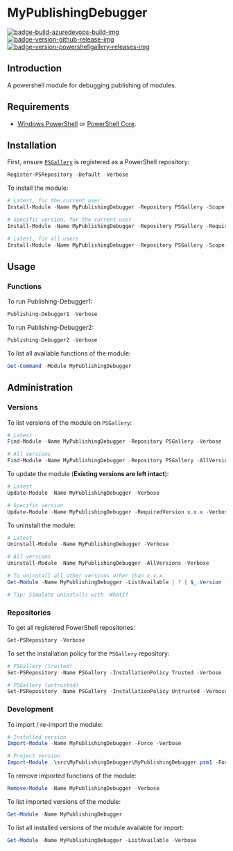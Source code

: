 # MyPublishingDebugger

[![badge-build-azuredevops-build-img][]][badge-build-azuredevops-build-src] [![badge-version-github-release-img][]][badge-version-github-release-src] [![badge-version-powershellgallery-releases-img][]][badge-version-powershellgallery-releases-src]

[badge-build-azuredevops-build-img]: https://img.shields.io/azure-devops/build/joeltimothyoh/MyPublishingDebugger/17/master.svg?label=build&logo=azure-pipelines&style=flat-square
[badge-build-azuredevops-build-src]: https://dev.azure.com/joeltimothyoh/MyPublishingDebugger/_build?definitionId=17
[badge-version-github-release-img]: https://img.shields.io/github/v/release/joeltimothyoh/MyPublishingDebugger?style=flat-square
[badge-version-github-release-src]: https://github.com/joeltimothyoh/MyPublishingDebugger/releases
[badge-version-powershellgallery-releases-img]: https://img.shields.io/powershellgallery/v/MyPublishingDebugger?logo=powershell&logoColor=white&label=PSGallery&labelColor=&style=flat-square
[badge-version-powershellgallery-releases-src]: https://www.powershellgallery.com/packages/MyPublishingDebugger/

## Introduction

A powershell module for debugging publishing of modules.

## Requirements

- [Windows PowerShell](https://docs.microsoft.com/en-us/powershell/scripting/install/installing-windows-powershell?view=powershell-5.1) or [PowerShell Core](https://github.com/powershell/powershell).

## Installation

First, ensure [`PSGallery`](https://www.powershellgallery.com/) is registered as a PowerShell repository:

```powershell
Register-PSRepository -Default -Verbose
```

To install the module:

```powershell
# Latest, for the current user
Install-Module -Name MyPublishingDebugger -Repository PSGallery -Scope CurrentUser -Verbose

# Specific version, for the current user
Install-Module -Name MyPublishingDebugger -Repository PSGallery -RequiredVersion x.x.x -Scope CurrentUser -Verbose

# Latest, for all users
Install-Module -Name MyPublishingDebugger -Repository PSGallery -Scope AllUsers -Verbose
```

## Usage

### Functions

To run Publishing-Debugger1:

```powershell
Publishing-Debugger1 -Verbose
```

To run Publishing-Debugger2:

```powershell
Publishing-Debugger2 -Verbose
```

To list all available functions of the module:

```powershell
Get-Command -Module MyPublishingDebugger
```

## Administration

### Versions

To list versions of the module on `PSGallery`:

```powershell
# Latest
Find-Module -Name MyPublishingDebugger -Repository PSGallery -Verbose

# All versions
Find-Module -Name MyPublishingDebugger -Repository PSGallery -AllVersions -Verbose
```

To update the module (**Existing versions are left intact**):

```powershell
# Latest
Update-Module -Name MyPublishingDebugger -Verbose

# Specific version
Update-Module -Name MyPublishingDebugger -RequiredVersion x.x.x -Verbose
```

To uninstall the module:

```powershell
# Latest
Uninstall-Module -Name MyPublishingDebugger -Verbose

# All versions
Uninstall-Module -Name MyPublishingDebugger -AllVersions -Verbose

# To uninstall all other versions other than x.x.x
Get-Module -Name MyPublishingDebugger -ListAvailable | ? { $_.Version -ne 'x.x.x' } | % { Uninstall-Module -Name $_.Name -RequiredVersion $_.Version -Verbose }

# Tip: Simulate uninstalls with -WhatIf
```

### Repositories

To get all registered PowerShell repositories:

```powershell
Get-PSRepository -Verbose
```

To set the installation policy for the `PSGallery` repository:

```powershell
# PSGallery (trusted)
Set-PSRepository -Name PSGallery -InstallationPolicy Trusted -Verbose

# PSGallery (untrusted)
Set-PSRepository -Name PSGallery -InstallationPolicy Untrusted -Verbose
```

### Development

To import / re-import the module:

```powershell
# Installed version
Import-Module -Name MyPublishingDebugger -Force -Verbose

# Project version
Import-Module .\src\MyPublishingDebugger\MyPublishingDebugger.psm1 -Force -Verbose
```

To remove imported functions of the module:

```powershell
Remove-Module -Name MyPublishingDebugger -Verbose
```

To list imported versions of the module:

```powershell
Get-Module -Name MyPublishingDebugger
```

To list all installed versions of the module available for import:

```powershell
Get-Module -Name MyPublishingDebugger -ListAvailable -Verbose
```
